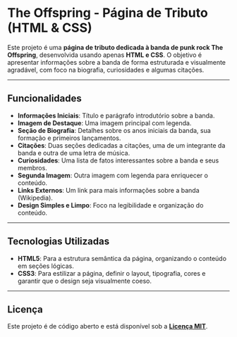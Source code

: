 # The Offspring - Página de Tributo (HTML & CSS)

Este projeto é uma **página de tributo dedicada à banda de punk rock The Offspring**, desenvolvida usando apenas **HTML e CSS**. O objetivo é apresentar informações sobre a banda de forma estruturada e visualmente agradável, com foco na biografia, curiosidades e algumas citações.

---

## Funcionalidades

* **Informações Iniciais**: Título e parágrafo introdutório sobre a banda.
* **Imagem de Destaque**: Uma imagem principal com legenda.
* **Seção de Biografia**: Detalhes sobre os anos iniciais da banda, sua formação e primeiros lançamentos.
* **Citações**: Duas seções dedicadas a citações, uma de um integrante da banda e outra de uma letra de música.
* **Curiosidades**: Uma lista de fatos interessantes sobre a banda e seus membros.
* **Segunda Imagem**: Outra imagem com legenda para enriquecer o conteúdo.
* **Links Externos**: Um link para mais informações sobre a banda (Wikipedia).
* **Design Simples e Limpo**: Foco na legibilidade e organização do conteúdo.

---

## Tecnologias Utilizadas

* **HTML5**: Para a estrutura semântica da página, organizando o conteúdo em seções lógicas.
* **CSS3**: Para estilizar a página, definir o layout, tipografia, cores e garantir que o design seja visualmente coeso.

---

## Licença

Este projeto é de código aberto e está disponível sob a [**Licença MIT**](LICENSE).
